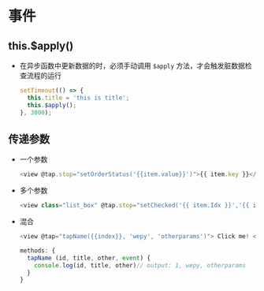 # 事件

## this.\$apply()

+ 在异步函数中更新数据的时，必须手动调用 `$apply` 方法，才会触发脏数据检查流程的运行

    ```js
    setTimeout(() => {
      this.title = 'this is title';
      this.$apply();
    }, 3000);
    ```

## 传递参数

+ 一个参数

    ```js
    <view @tap.stop="setOrderStatus('{{item.value}}')">{{ item.key }}</view>
    ```

+ 多个参数

    ```js
    <view class="list_box" @tap.stop="setChecked('{{ item.Idx }}','{{ item.isBool }}')">>{{ item.key }}</view>
    ```

+ 混合

    ```js
    <view @tap="tapName({{index}}, 'wepy', 'otherparams')"> Click me! </view>

    methods: {
      tapName (id, title, other, event) {
        console.log(id, title, other)// output: 1, wepy, otherparams
      }
    }
    ```
